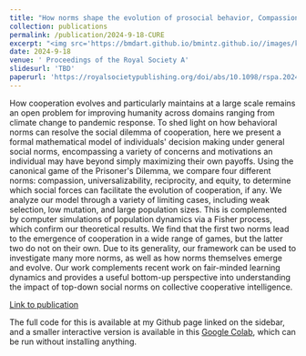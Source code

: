 ```yaml
---
title: "How norms shape the evolution of prosocial behavior, Compassion, Universalizability, Reciprocity, Equity: A C.U.R.E for social dilemmas"
collection: publications
permalink: /publication/2024-9-18-CURE
excerpt: "<img src='https://bmdart.github.io/bmintz.github.io//images/key-figure_cure.png' style='height:300px;' >"
date: 2024-9-18
venue: ' Proceedings of the Royal Society A'
slidesurl: 'TBD'
paperurl: 'https://royalsocietypublishing.org/doi/abs/10.1098/rspa.2024.0092'
---
```


How cooperation evolves and particularly maintains at a large scale remains an open problem for improving humanity across domains ranging from climate change to pandemic response. To shed light on how behavioral norms can resolve the social dilemma of cooperation, here we present a formal mathematical model of individuals' decision making under general social norms, encompassing a variety of concerns and motivations an individual may have beyond simply maximizing their own payoffs. Using the canonical game of the Prisoner's Dilemma, we compare four different norms: compassion, universalizability, reciprocity, and equity, to determine which social forces can facilitate the evolution of cooperation, if any. We analyze our model through a variety of limiting cases, including weak selection, low mutation, and large population sizes. This is complemented by computer simulations of population dynamics via a Fisher process, which confirm our theoretical results. We find that the first two norms lead to the emergence of cooperation in a wide range of games, but the latter two do not on their own. Due to its generality, our framework can be used to investigate many more norms, as well as how norms themselves emerge and evolve. Our work complements recent work on fair-minded learning dynamics and provides a useful bottom-up perspective into understanding the impact of top-down social norms on collective cooperative intelligence.

<a href='https://royalsocietypublishing.org/doi/abs/10.1098/rspa.2024.0092'>Link to publication</a>

The full code for this is available at my Github page linked on the sidebar, and a smaller interactive version is available in this <a href='https://colab.research.google.com/drive/1cM3qMyTvhNeGtqZ6NXYGfBUmxQR5MgXn?usp=sharing'>Google Colab</a>, which can be run without installing anything. 
